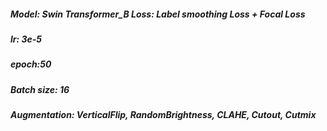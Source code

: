 ##### Model: Swin Transformer_B Loss: Label smoothing Loss + Focal Loss
##### lr: 3e-5
##### epoch:50
##### Batch size: 16
##### Augmentation: VerticalFlip, RandomBrightness, CLAHE, Cutout, Cutmix
